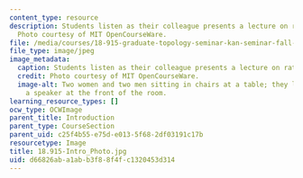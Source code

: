 ```yaml
---
content_type: resource
description: Students listen as their colleague presents a lecture on rational homotopy.
  Photo courtesy of MIT OpenCourseWare.
file: /media/courses/18-915-graduate-topology-seminar-kan-seminar-fall-2014/d66826aba1abb3f88f4fc1320453d314_18.915-Intro_Photo.jpg
file_type: image/jpeg
image_metadata:
  caption: Students listen as their colleague presents a lecture on rational homotopy.
  credit: Photo courtesy of MIT OpenCourseWare.
  image-alt: Two women and two men sitting in chairs at a table; they look toward
    a speaker at the front of the room.
learning_resource_types: []
ocw_type: OCWImage
parent_title: Introduction
parent_type: CourseSection
parent_uid: c25f4b55-e75d-e013-5f68-2df03191c17b
resourcetype: Image
title: 18.915-Intro_Photo.jpg
uid: d66826ab-a1ab-b3f8-8f4f-c1320453d314
---
```

